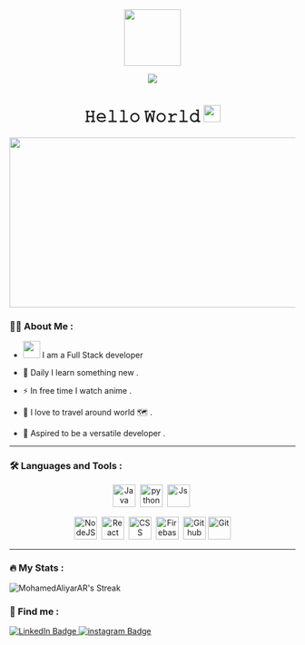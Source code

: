 <!-- Header -->

           
          
<div id="header" align="center">
  <img src="https://media.giphy.com/media/M9gbBd9nbDrOTu1Mqx/giphy.gif" width="100"/>
</div>
<div id="badges" align='center'>

   
 
 [![](https://visitcount.itsvg.in/api?id=MohamedAliyarAR&label=Profile%20Views&color=0&icon=5&pretty=false)](https://visitcount.itsvg.in)
  
<h1>
  𝙷𝚎𝚕𝚕𝚘 𝚆𝚘𝚛𝚕𝚍 
  <img src="https://media.giphy.com/media/hvRJCLFzcasrR4ia7z/giphy.gif" width="30px"/>
</h1>
</div>

<div align="center">
  <img src="https://media.giphy.com/media/dWesBcTLavkZuG35MI/giphy.gif" width="600" height="300"/>
</div>

<!-- About-section -->
### 👨‍💻 About Me :
- <img src="https://media.giphy.com/media/WUlplcMpOCEmTGBtBW/giphy.gif" width="30">  I am a Full Stack developer 

- :seedling: Daily I learn something new .

- :zap: In free time I watch anime . 

- :blue_heart: I love to travel around world 🗺️ .
- 🔭 Aspired to be a versatile developer .


- ---
<!-- skillset -->
### 🛠️ Languages and Tools :
<div align='center'>
  <img src="https://www.vectorlogo.zone/logos/java/java-icon.svg" title="Java" alt="Java" width="40" height="40"/>&nbsp;
   <img src="https://www.vectorlogo.zone/logos/python/python-icon.svg" title="Python" alt="python" width="40" height="40"/>&nbsp;
   <img src="https://www.vectorlogo.zone/logos/javascript/javascript-icon.svg" title="Js" alt="Js" width="40" height="40"/>&nbsp;

    
          
  <img src="https://www.vectorlogo.zone/logos/nodejs/nodejs-icon.svg" title="NodeJS" alt="NodeJS" width="40" height="40"/>&nbsp;
  <img src="https://www.vectorlogo.zone/logos/reactjs/reactjs-icon.svg" title="React" alt="React" width="40" height="40"/>&nbsp;
    <img src="https://www.vectorlogo.zone/logos/w3_css/w3_css-icon.svg"  title="CSS3" alt="CSS" width="40" height="40"/>&nbsp;
  <img src="https://www.vectorlogo.zone/logos/firebase/firebase-icon.svg" title="Firebase" alt="Firebase" width="40" height="40"/>&nbsp;
  <img src="https://www.vectorlogo.zone/logos/github/github-icon.svg" title="GitHub" alt="Github" width="40" height="40"/>
  <img src="https://www.vectorlogo.zone/logos/git-scm/git-scm-icon.svg" title="Git" alt="Git" width="40" height="40"/>

</div>
<hr/>

### 🔥 My Stats :
![MohamedAliyarAR's Streak](https://github-readme-streak-stats.herokuapp.com/?user=MohamedAliyarAR&theme=tokyonight&hide_border=true)


<!-- Footer -->

### 💬  Find me :
  <a href="https://www.linkedin.com/in/mohamed-aliyar-ar-486565221/">
    <img src="https://img.shields.io/badge/LinkedIn-blue?style=for-the-badge&logo=linkedin&logoColor=white" alt="LinkedIn Badge"/>
  </a>
  <a href="https://www.instagram.com/_mohamed_aliyar_/">
<img src="https://img.shields.io/badge/Instagram-E4405F?style=for-the-badge&logo=instagram&logoColor=white" alt="instagram Badge" />  
</a>





